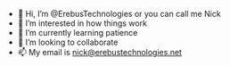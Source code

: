 - 👋 Hi, I’m @ErebusTechnologies or you can call me Nick
- 👀 I’m interested in how things work
- 🌱 I’m currently learning patience
- 💞️ I’m looking to collaborate
- 📫 My email is nick@erebustechnologies.net

<!---
ErebusTechnologies/ErebusTechnologies is a ✨ special ✨ repository because its `README.md` (this file) appears on your GitHub profile.
You can click the Preview link to take a look at your changes.
--->
